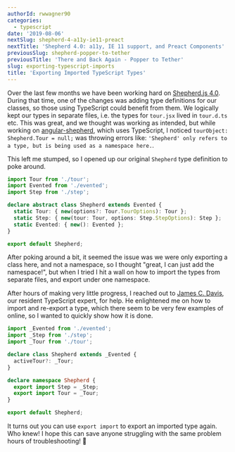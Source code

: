 ```yaml
---
authorId: rwwagner90
categories: 
  - typescript
date: '2019-08-06'
nextSlug: shepherd-4-a11y-ie11-preact
nextTitle: 'Shepherd 4.0: a11y, IE 11 support, and Preact Components'
previousSlug: shepherd-popper-to-tether
previousTitle: 'There and Back Again - Popper to Tether'
slug: exporting-typescript-imports
title: 'Exporting Imported TypeScript Types'
---
```


Over the last few months we have been working hard on [Shepherd.js 4.0](../shepherd-4-a11y-ie11-preact). 
During that time, one of the changes was adding type definitions for our classes, so those using 
TypeScript could benefit from them. We logically kept our types in separate files, i.e. the types 
for `tour.jsx` lived in `tour.d.ts` etc. This was great, and we thought was working as intended, 
but while working on [angular-shepherd](https://github.com/shipshapecode/angular-shepherd), which uses 
TypeScript, I noticed `tourObject: Shepherd.Tour = null;` was throwing errors like: 
`'Shepherd' only refers to a type, but is being used as a namespace here.`.

This left me stumped, so I opened up our original `Shepherd` type definition to poke around.

```ts
import Tour from './tour';
import Evented from './evented';
import Step from './step';

declare abstract class Shepherd extends Evented {
  static Tour: { new(options?: Tour.TourOptions): Tour };
  static Step: { new(tour: Tour, options: Step.StepOptions): Step };
  static Evented: { new(): Evented };
}

export default Shepherd;
```

After poking around a bit, it seemed the issue was we were only exporting a class here, and
not a namespace, so I thought "great, I can just add the namespace!", but when I tried I hit
a wall on how to import the types from separate files, and export under one namespace. 

After hours of making very little progress, I reached out to [James C. Davis](https://twitter.com/jamscdavis), our resident 
TypeScript expert, for help. He enlightened me on how to import and re-export a type, 
which there seem to be very few examples of online, so I wanted to quickly show how it is done.

```ts
import _Evented from './evented';
import _Step from './step';
import _Tour from './tour';

declare class Shepherd extends _Evented {
  activeTour?: _Tour;
}

declare namespace Shepherd {
  export import Step = _Step;
  export import Tour = _Tour;
}

export default Shepherd;
```

It turns out you can use `export import` to export an imported type again. Who knew! I hope this
can save anyone struggling with the same problem hours of troubleshooting! 🙂
